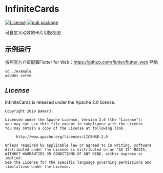 # InfiniteCards
[![License](https://img.shields.io/badge/license-Apache%202-4EB1BA.svg)](https://www.apache.org/licenses/LICENSE-2.0.html)
[![pub package](https://img.shields.io/pub/v/infinite_cards.svg)](https://pub.dartlang.org/packages/infinite_cards)

可自定义动效的卡片切换视图

## 示例运行
按照官方介绍配置Flutter for Web：https://github.com/flutter/flutter_web
然后
```
cd ./example
webdev serve
```

## *License*
InfiniteCards is released under the Apache 2.0 license.

```
Copyright 2019 BakerJ.

Licensed under the Apache License, Version 2.0 (the "License");
you may not use this file except in compliance with the License.
You may obtain a copy of the License at following link.

     http://www.apache.org/licenses/LICENSE-2.0

Unless required by applicable law or agreed to in writing, software
distributed under the License is distributed on an "AS IS" BASIS,
WITHOUT WARRANTIES OR CONDITIONS OF ANY KIND, either express or implied.
See the License for the specific language governing permissions and
limitations under the License.
```
